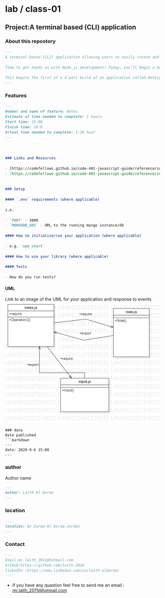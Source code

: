 


# lab / class-01

## Project:A terminal based (CLI) application


### About this repostory
```markdown
---
A terminal based (CLI) application allowing users to easily create and manage a list of categorized notes

Time to get hands on with Node.js development! Today, you’ll begin a multi-day build of a command-line (Terminal-based) note taking application.

This begins the first of a 4-part build of an application called Notesy. Today, our goal will be to get the basic wiring of the application in place, ensuring that our notes app can receive user input (a note) and provide some basic output in response.
---
```

### Features
```markdown
---
Number and name of feature: Notes
Estimate of time needed to complete: 1 hours 
Start time: 15:00
Finish time: 16:0
Actual time needed to complete: 1:10 hour
---



### Links and Resources

- [https://codefellows.github.io/code-401-javascript-guide/reference/submission-instructions/labs/getting-started.html) (Get Started )
- [https://codefellows.github.io/code-401-javascript-guide/reference/submission-instructions/labs/node-apps.html](http://xyz.com) (Node App Submission Instructions)


### Setup

#### `.env` requirements (where applicable)

i.e.

- `PORT` - 3000
- `MONGODB_URI` - URL to the running mongo instance/db

#### How to initialize/run your application (where applicable)

- e.g. `npm start`

#### How to use your library (where applicable)

#### Tests

- How do you run tests?

```
#### UML

Link to an image of the UML for your application and response to events
![UML](img\Main.png)


```
### date
Date published
```markdown
---
date: 2020-9-6 15:00
---
```
### author
Author name
```markdown
---
author: Laith Al Daree
---
```
### location
```markdown
---
location: Az Zarqa-Al Azraq-Jordan
---
```

### Contact 
```markdown
---
Email:mr.laith_2011@hotmail.com
GitHub:https://github.com/laith-2020
linkedIn :https://www.linkedin.com/in/laith-aldaree/
---
```

* if you have any quastion feel free to send me an 
  email : mr.laith_2011@hotmail.com